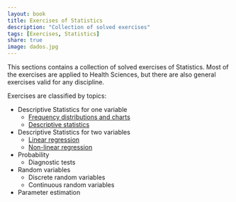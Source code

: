 ```yaml
---
layout: book
title: Exercises of Statistics
description: "Collection of solved exercises"
tags: [Exercises, Statistics]
share: true
image: dados.jpg
---
```


This sections contains a collection of solved exercises of Statistics.
Most of the exercises are applied to Health Sciences, but there are also general exercises valid for any discipline. 

Exercises are classified by topics:

- Descriptive Statistics for one variable
    - [Frequency distributions and charts](/statistics/exercises/frequency_charts.html)
    - [Descriptive statistics](/statistics/exercises/statistics.html)
- Descriptive Statistics for two variables
    - [Linear regression](/statistics/exercises/linear_regression.html)
    - [Non-linear regression](/statistics/exercises/non_linear_regresion.html)	
- Probability
    - Diagnostic tests
- Random variables
    - Discrete random variables
    - Continuous random variables
- Parameter estimation